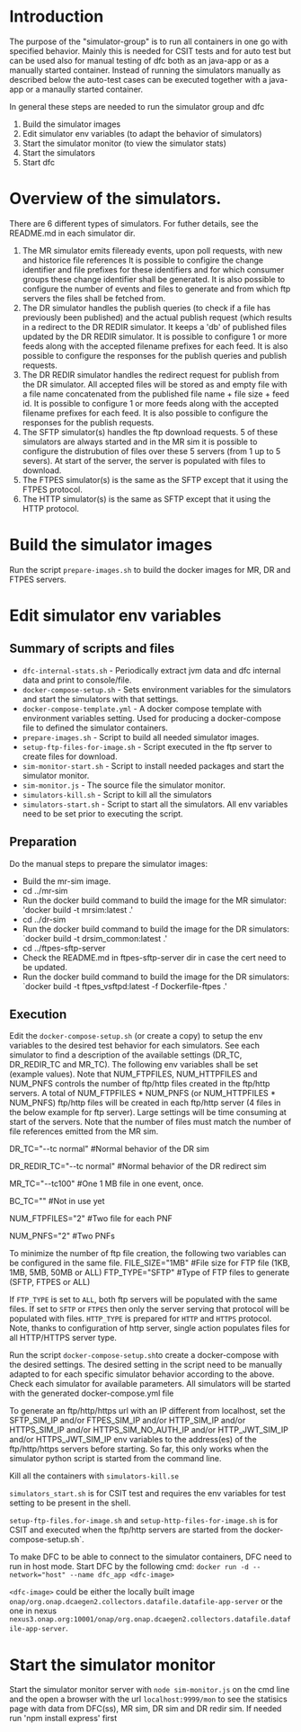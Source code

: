 # Introduction

The purpose of the "simulator-group" is to run all containers in one go with specified behavior.
Mainly this is needed for CSIT tests and for auto test but can be used also for manual testing of dfc both as an java-app
or as a manually started container. Instead of running the simulators manually as described below the auto-test cases
can be executed together with a java-app or a manaully started container.

In general these steps are needed to run the simulator group and dfc

1. Build the simulator images
2. Edit simulator env variables (to adapt the behavior of simulators)
3. Start the simulator monitor (to view the simulator stats)
4. Start the simulators
5. Start dfc

# Overview of the simulators.

There are 6 different types of simulators. For futher details, see the README.md in each simulator dir.

1. The MR simulator emits fileready events, upon poll requests, with new and historice file references
   It is possible to configire the change identifier and file prefixes for these identifiers and for which consumer groups
   these change identifier shall be generated. It is also possible to configure the number of events and files to generate and
   from which ftp servers the files shall be fetched from.
2. The DR simulator handles the publish queries (to check if a file has previously been published) and the
   actual publish request (which results in a redirect to the DR REDIR simulator. It keeps a 'db' of published files updated by the DR REDIR simulator.
   It is possible to configure 1 or more feeds along with the accepted filename prefixes for each feed. It is also possible
   to configure the responses for the publish queries and publish requests.
3. The DR REDIR simulator handles the redirect request for publish from the DR simulator. All accepted files will be stored as and empty
   file with a file name concatenated from the published file name + file size + feed id.
   It is possible to configure 1 or more feeds along with the accepted filename prefixes for each feed. It is also possible
   to configure the responses for the publish requests.
4. The SFTP simulator(s) handles the ftp download requests. 5 of these simulators are always started and in the MR sim it is
   possible to configure the distrubution of files over these 5 servers (from 1 up to 5 severs). At start of the server, the server is
   populated with files to download.
5. The FTPES simulator(s) is the same as the SFTP except that it using the FTPES protocol.
6. The HTTP simulator(s) is the same as SFTP except that it using the HTTP protocol.

# Build the simulator images

Run the script `prepare-images.sh` to build the docker images for MR, DR and FTPES servers.

# Edit simulator env variables

## Summary of scripts and files

- `dfc-internal-stats.sh` - Periodically extract jvm data and dfc internal data and print to console/file.
- `docker-compose-setup.sh` - Sets environment variables for the simulators and start the simulators with that settings.
- `docker-compose-template.yml` - A docker compose template with environment variables setting. Used for producing a docker-compose file to defined the simulator containers.
- `prepare-images.sh` - Script to build all needed simulator images.
- `setup-ftp-files-for-image.sh` - Script executed in the ftp server to create files for download.
- `sim-monitor-start.sh` - Script to install needed packages and start the simulator monitor.
- `sim-monitor.js` - The source file the simulator monitor.
- `simulators-kill.sh` - Script to kill all the simulators
- `simulators-start.sh` - Script to start all the simulators. All env variables need to be set prior to executing the script.

## Preparation

Do the manual steps to prepare the simulator images:

- Build the mr-sim image.
- cd ../mr-sim
- Run the docker build command to build the image for the MR simulator: 'docker build -t mrsim:latest .'
- cd ../dr-sim
- Run the docker build command to build the image for the DR simulators: \`docker build -t drsim_common:latest .'
- cd ../ftpes-sftp-server
- Check the README.md in ftpes-sftp-server dir in case the cert need to be updated.
- Run the docker build command to build the image for the DR simulators: \`docker build -t ftpes_vsftpd:latest -f Dockerfile-ftpes .'

## Execution

Edit the `docker-compose-setup.sh` (or create a copy) to setup the env variables to the desired test behavior for each simulators.
See each simulator to find a description of the available settings (DR_TC, DR_REDIR_TC and MR_TC).
The following env variables shall be set (example values).
Note that NUM_FTPFILES, NUM_HTTPFILES and NUM_PNFS controls the number of ftp/http files created in the ftp/http servers.
A total of NUM_FTPFILES \* NUM_PNFS (or NUM_HTTPFILES \* NUM_PNFS) ftp/http files will be created in each ftp/http server (4 files in the below example for ftp server).
Large settings will be time consuming at start of the servers.
Note that the number of files must match the number of file references emitted from the MR sim.

DR_TC="--tc normal"           #Normal behavior of the DR sim

DR_REDIR_TC="--tc normal"     #Normal behavior of the DR redirect sim

MR_TC="--tc100"               #One 1 MB file in one event, once.

BC_TC=""                      #Not in use yet

NUM_FTPFILES="2"              #Two file for each PNF

NUM_PNFS="2"                  #Two PNFs

To minimize the number of ftp file creation, the following two variables can be configured in the same file.
FILE_SIZE="1MB"               #File size for FTP file (1KB, 1MB, 5MB, 50MB or ALL)
FTP_TYPE="SFTP"               #Type of FTP files to generate (SFTP, FTPES or ALL)

If `FTP_TYPE` is set to `ALL`, both ftp servers will be populated with the same files. If set to `SFTP` or `FTPES` then only the server serving that protocol will be populated with files.
`HTTP_TYPE` is prepared for `HTTP` and `HTTPS` protocol. Note, thanks to configuration of http server, single action populates files for all HTTP/HTTPS server type.

Run the script `docker-compose-setup.sh`to create a docker-compose with the desired settings. The desired setting
in the script need to be manually adapted to for each specific simulator behavior according to the above. Check each simulator for available
parameters.
All simulators will be started with the generated docker-compose.yml file

To generate an ftp/http/https url with an IP different from localhost, set the SFTP_SIM_IP and/or FTPES_SIM_IP and/or HTTP_SIM_IP and/or HTTPS_SIM_IP and/or HTTPS_SIM_NO_AUTH_IP and/or HTTP_JWT_SIM_IP and/or HTTPS_JWT_SIM_IP env variables to the address(es) of the ftp/http/https servers before starting.
So far, this only works when the simulator python script is started from the command line.

Kill all the containers with `simulators-kill.se`

`simulators_start.sh` is for CSIT test and requires the env variables for test setting to be present in the shell.

`setup-ftp-files.for-image.sh` and `setup-http-files-for-image.sh` is for CSIT and executed when the ftp/http servers are started from the docker-compose-setup.sh\`.

To make DFC to be able to connect to the simulator containers, DFC need to run in host mode.
Start DFC by the following cmd: `docker run -d --network="host" --name dfc_app <dfc-image> `

`<dfc-image>` could be either the locally built image `onap/org.onap.dcaegen2.collectors.datafile.datafile-app-server`
or the one in nexus `nexus3.onap.org:10001/onap/org.onap.dcaegen2.collectors.datafile.datafile-app-server`.

# Start the simulator monitor

Start the simulator monitor server with `node sim-monitor.js` on the cmd line and the open a browser with the url `localhost:9999/mon`
to see the statisics page with data from DFC(ss), MR sim, DR sim and DR redir sim.
If needed run 'npm install express' first
